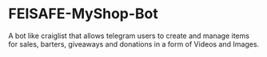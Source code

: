 # FEISAFE-MyShop-Bot
A bot like craiglist that allows telegram users to create and manage items for sales, barters, giveaways and donations in a form of Videos and Images.
